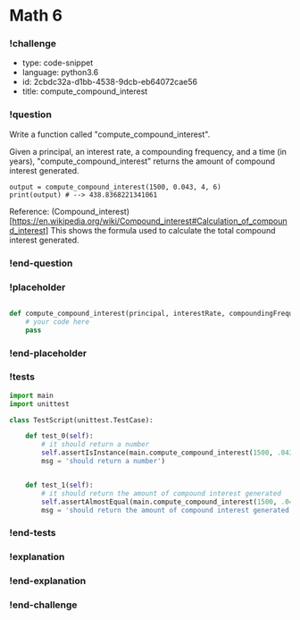 # Math 6

### !challenge

* type: code-snippet
* language: python3.6
* id: 2cbdc32a-d1bb-4538-9dcb-eb64072cae56
* title: compute_compound_interest

### !question

Write a function called "compute_compound_interest".

Given a principal, an interest rate, a compounding frequency, and a time (in years), "compute_compound_interest" returns the amount of compound interest generated.

```
output = compute_compound_interest(1500, 0.043, 4, 6)
print(output) # --> 438.8368221341061
```

Reference:
(Compound_interest)[https://en.wikipedia.org/wiki/Compound_interest#Calculation_of_compound_interest]
This shows the formula used to calculate the total compound interest generated.

### !end-question

### !placeholder

```python

def compute_compound_interest(principal, interestRate, compoundingFrequency, timeInYears):
    # your code here
    pass


```

### !end-placeholder

### !tests

```python
import main
import unittest

class TestScript(unittest.TestCase):

    def test_0(self):
        # it should return a number
        self.assertIsInstance(main.compute_compound_interest(1500, .043, 4, 6), (float, int),
        msg = 'should return a number')


    def test_1(self):
        # it should return the amount of compound interest generated
        self.assertAlmostEqual(main.compute_compound_interest(1500, .043, 4, 6), 438.8368221341061, places=2,
        msg = 'should return the amount of compound interest generated')


```

### !end-tests

### !explanation

### !end-explanation

### !end-challenge
